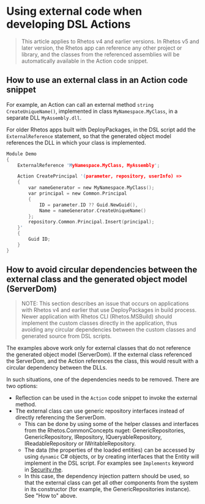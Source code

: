 # Using external code when developing DSL Actions

> This article applies to Rhetos v4 and earlier versions.
> In Rhetos v5 and later version, the Rhetos app can reference any other project or library,
> and the classes from the referenced assemblies will be automatically available
> in the Action code snippet.

## How to use an external class in an Action code snippet

For example, an Action can call an external method `string CreateUniqueName()`,
implemented in class `MyNamespace.MyClass`, in a separate DLL `MyAssembly.dll`.

For older Rhetos apps built with DeployPackages, in the DSL script add the `ExternalReference` statement,
so that the generated object model references the DLL in which your class is implemented.

```C
Module Demo
{
    ExternalReference 'MyNamespace.MyClass, MyAssembly';

    Action CreatePrincipal '(parameter, repository, userInfo) =>
    {
        var nameGenerator = new MyNamespace.MyClass();
        var principal = new Common.Principal
        {
            ID = parameter.ID ?? Guid.NewGuid(),
            Name = nameGenerator.CreateUniqueName()
        };
        repository.Common.Principal.Insert(principal);
    }'
    {
        Guid ID;
    }
}
```

## How to avoid circular dependencies between the external class and the generated object model (ServerDom)

> NOTE: This section describes an issue that occurs on applications with Rhetos v4 and earlier
that use DeployPackages in build process.
Newer application with Rhetos CLI (Rhetos.MSBuild) should implement
the custom classes directly in the application, thus avoiding any circular dependencies between the
custom classes and generated source from DSL scripts.

The examples above work only for external classes that do not reference the generated object model (ServerDom).
If the external class referenced the ServerDom, and the Action references the class, this would result with a circular dependency between the DLLs.

In such situations, one of the dependencies needs to be removed. There are two options:

* Reflection can be used in the `Action` code snippet to invoke the external method.
* The external class can use generic repository interfaces instead of directly referencing the ServerDom.
  * This can be done by using some of the helper classes and interfaces from the Rhetos.CommonConcepts nuget: GenericRepositories, GenericRepository, IRepository, IQueryableRepository, IReadableRepository or IWritableRepository.
  * The data (the properties of the loaded entities) can be accessed by using `dynamic` C# objects, or by creating interfaces that the Entity will implement in the DSL script. For examples see `Implements` keyword in [Security.rhe](https://github.com/Rhetos/Rhetos/blob/master/CommonConcepts/DslScripts/Security.rhe).
  * In this case, the dependency injection pattern should be used, so that the external class can get all other components from the system in its constructor (for example, the GenericRepositories instance). See "How to" above.
